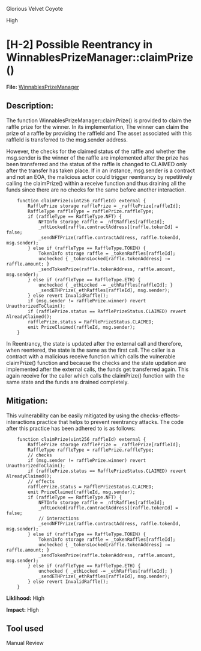 Glorious Velvet Coyote

High

# [H-2] Possible Reentrancy in WinnablesPrizeManager::claimPrize()

**File:** [WinnablesPrizeManager](https://github.com/sherlock-audit/2024-08-winnables-raffles/blob/main/public-contracts/contracts/WinnablesPrizeManager.sol#L105-L124)

## Description: 
The function WinnablesPrizeManager::claimPrize() is provided to claim the raffle prize for the winner. In its implementation, The winner can claim the prize of a raffle by providing the raffleId and The asset associated with this raffleId is transferred to the msg.sender address. 

However, the checks for the claimed status of the raffle and whether the msg.sender is the winner of the raffle are implemented after the prize has been transferred and the status of the raffle is changed to CLAIMED only after the transfer has taken place. 
If in an instance, msg.sender is a contract and not an EOA, the malicious actor could trigger reentrancy by repetitively calling the claimPrize() within a receive function and thus draining all the funds since there are no checks for the same before another interaction. 

```solidity
    function claimPrize(uint256 raffleId) external {
        RafflePrize storage rafflePrize = _rafflePrize[raffleId];
        RaffleType raffleType = rafflePrize.raffleType;
        if (raffleType == RaffleType.NFT) {
            NFTInfo storage raffle = _nftRaffles[raffleId];
            _nftLocked[raffle.contractAddress][raffle.tokenId] = false;
            _sendNFTPrize(raffle.contractAddress, raffle.tokenId, msg.sender);
        } else if (raffleType == RaffleType.TOKEN) {
            TokenInfo storage raffle = _tokenRaffles[raffleId];
            unchecked { _tokensLocked[raffle.tokenAddress] -= raffle.amount; }
            _sendTokenPrize(raffle.tokenAddress, raffle.amount, msg.sender);
        } else if (raffleType == RaffleType.ETH) {
            unchecked { _ethLocked -= _ethRaffles[raffleId]; }
            _sendETHPrize(_ethRaffles[raffleId], msg.sender);
        } else revert InvalidRaffle();
        if (msg.sender != rafflePrize.winner) revert UnauthorizedToClaim();
        if (rafflePrize.status == RafflePrizeStatus.CLAIMED) revert AlreadyClaimed();
        rafflePrize.status = RafflePrizeStatus.CLAIMED;
        emit PrizeClaimed(raffleId, msg.sender);
    }
```


In Reentrancy, the state is updated after the external call and therefore, when reentered, the state is the same as the first call. The caller is a contract with a malicious receive function which calls the vulnerable claimPrize() function and because the checks and the state updation are implemented after the external calls, the funds get transferred again. This again receive for the caller which calls the claimPrize() function with the same state and the funds are drained completely.

## Mitigation: 
This vulnerability can be easily mitigated by using the checks-effects-interactions practice that helps to prevent reentrancy attacks. The code after this practice has been adhered to is as follows:

```solidity
    function claimPrize(uint256 raffleId) external {
        RafflePrize storage rafflePrize = _rafflePrize[raffleId];
        RaffleType raffleType = rafflePrize.raffleType;
        // checks 
        if (msg.sender != rafflePrize.winner) revert UnauthorizedToClaim();
        if (rafflePrize.status == RafflePrizeStatus.CLAIMED) revert AlreadyClaimed();
        // effects
        rafflePrize.status = RafflePrizeStatus.CLAIMED;
        emit PrizeClaimed(raffleId, msg.sender);
        if (raffleType == RaffleType.NFT) {
            NFTInfo storage raffle = _nftRaffles[raffleId];
            _nftLocked[raffle.contractAddress][raffle.tokenId] = false;
            // interactions 
            _sendNFTPrize(raffle.contractAddress, raffle.tokenId, msg.sender);
        } else if (raffleType == RaffleType.TOKEN) {
            TokenInfo storage raffle = _tokenRaffles[raffleId];
            unchecked { _tokensLocked[raffle.tokenAddress] -= raffle.amount; }
            _sendTokenPrize(raffle.tokenAddress, raffle.amount, msg.sender);
        } else if (raffleType == RaffleType.ETH) {
            unchecked { _ethLocked -= _ethRaffles[raffleId]; }
            _sendETHPrize(_ethRaffles[raffleId], msg.sender);
        } else revert InvalidRaffle();
    }
```
**Liklihood:** High

**Impact:** HIgh

## Tool used

Manual Review
